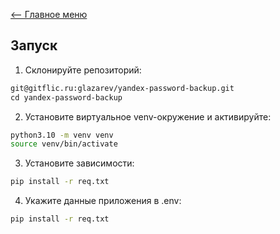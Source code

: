 [<-- Главное меню](https://gitflic.ru/project/glazarev/yandex-password-backup)

## Запуск
1. Склонируйте репозиторий:
```bash
git@gitflic.ru:glazarev/yandex-password-backup.git
сd yandex-password-backup
```

2. Установите виртуальное venv-окружение и активируйте:
```bash
python3.10 -m venv venv
source venv/bin/activate
```

3. Установите зависимости:
```bash
pip install -r req.txt
```

4. Укажите данные приложения в .env:
```bash
pip install -r req.txt
```